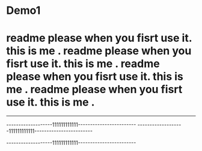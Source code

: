 # Demo1
readme please when you fisrt use it.
this is me .
readme please when you fisrt use it.
this is me .
readme please when you fisrt use it.
this is me .
readme please when you fisrt use it.
this is me .
================
----------------

-------------------111111111111------------------------
-------------------111111111111------------------------

-------------------111111111111------------------------


